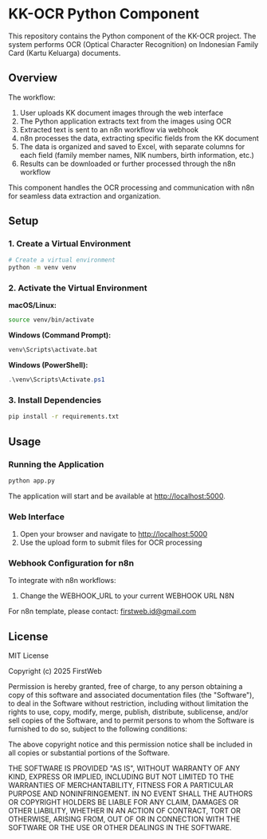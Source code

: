 # KK-OCR Python Component

This repository contains the Python component of the KK-OCR project. The system performs OCR (Optical Character Recognition) on Indonesian Family Card (Kartu Keluarga) documents.

## Overview

The workflow:
1. User uploads KK document images through the web interface
2. The Python application extracts text from the images using OCR
3. Extracted text is sent to an n8n workflow via webhook
4. n8n processes the data, extracting specific fields from the KK document
5. The data is organized and saved to Excel, with separate columns for each field (family member names, NIK numbers, birth information, etc.)
6. Results can be downloaded or further processed through the n8n workflow

This component handles the OCR processing and communication with n8n for seamless data extraction and organization.

## Setup

### 1. Create a Virtual Environment

```bash
# Create a virtual environment
python -m venv venv
```

### 2. Activate the Virtual Environment

**macOS/Linux:**

```bash
source venv/bin/activate
```

**Windows (Command Prompt):**

```cmd
venv\Scripts\activate.bat
```

**Windows (PowerShell):**

```powershell
.\venv\Scripts\Activate.ps1
```

### 3. Install Dependencies

```bash
pip install -r requirements.txt
```

## Usage

### Running the Application

```bash
python app.py
```

The application will start and be available at [http://localhost:5000](http://localhost:5000).

### Web Interface

1. Open your browser and navigate to [http://localhost:5000](http://localhost:5000)
2. Use the upload form to submit files for OCR processing

### Webhook Configuration for n8n

To integrate with n8n workflows:

1. Change the WEBHOOK_URL to your current WEBHOOK URL N8N

For n8n template, please contact: firstweb.id@gmail.com

## License

MIT License

Copyright (c) 2025 FirstWeb

Permission is hereby granted, free of charge, to any person obtaining a copy
of this software and associated documentation files (the "Software"), to deal
in the Software without restriction, including without limitation the rights
to use, copy, modify, merge, publish, distribute, sublicense, and/or sell
copies of the Software, and to permit persons to whom the Software is
furnished to do so, subject to the following conditions:

The above copyright notice and this permission notice shall be included in all
copies or substantial portions of the Software.

THE SOFTWARE IS PROVIDED "AS IS", WITHOUT WARRANTY OF ANY KIND, EXPRESS OR
IMPLIED, INCLUDING BUT NOT LIMITED TO THE WARRANTIES OF MERCHANTABILITY,
FITNESS FOR A PARTICULAR PURPOSE AND NONINFRINGEMENT. IN NO EVENT SHALL THE
AUTHORS OR COPYRIGHT HOLDERS BE LIABLE FOR ANY CLAIM, DAMAGES OR OTHER
LIABILITY, WHETHER IN AN ACTION OF CONTRACT, TORT OR OTHERWISE, ARISING FROM,
OUT OF OR IN CONNECTION WITH THE SOFTWARE OR THE USE OR OTHER DEALINGS IN THE
SOFTWARE.
